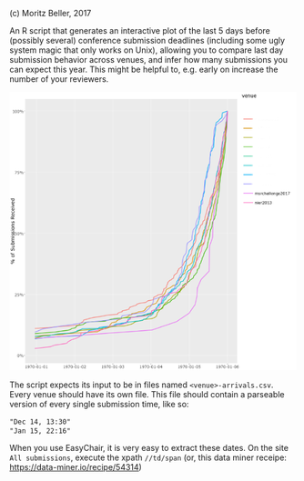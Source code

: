 (c) Moritz Beller, 2017

An R script that generates an interactive plot of the last 5 days before
(possibly several) conference submission deadlines (including some ugly system
magic that only works on Unix), allowing you to compare last day submission
behavior across venues, and infer how many submissions you can expect this
year. This might be helpful to, e.g. early on increase the number of your
reviewers.

![Sample plot](sample-output.png)

The script expects its input to be in files named `<venue>-arrivals.csv`. Every
venue should have its own file. This file should contain a parseable version of
every single submission time, like so:

```
"Dec 14, 13:30"
"Jan 15, 22:16"
```

When you use EasyChair, it is very easy to extract these dates. On the site
`All submissions`, execute the xpath `//td/span` (or, this data miner receipe:
https://data-miner.io/recipe/54314)